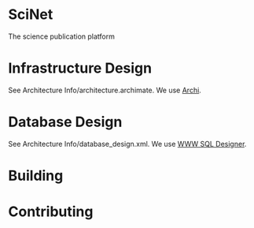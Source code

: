 # SciNet
The science publication platform

# Infrastructure Design
See Architecture Info/architecture.archimate. We use [Archi](http://www.archimatetool.com/).

# Database Design
See Architecture Info/database_design.xml. We use [WWW SQL Designer](http://ondras.zarovi.cz/sql/demo/?keyword=default).

# Building

# Contributing
